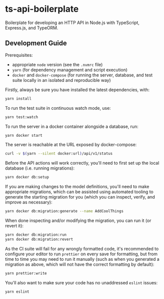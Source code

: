 # ts-api-boilerplate

Boilerplate for developing an HTTP API in Node.js with TypeScript, Express.js, and TypeORM.

## Development Guide

Prerequisites:
- appropriate `node` version (see the `.nvmrc` file)
- `yarn` (for dependency management and script execution)
- `docker` and `docker-compose` (for running the server, database, and test suite locally in an isolated and reproducible way)

Firstly, always be sure you have installed the latest dependencies, with:
```sh
yarn install
```

To run the test suite in continuous watch mode, use:
```sh
yarn test:watch
```

To run the server in a docker container alongside a database, run:
```sh
yarn docker start
```

The server is reachable at the URL exposed by docker-compose:
```sh
curl -v $(yarn --silent docker:url)/api/v1/status
```

Before the API actions will work correctly, you'll need to first set up the local database (i.e. running migrations):
```sh
yarn docker db:setup
```

If you are making changes to the model definitions, you'll need to make appropriate migrations, which can be assisted using automated tooling to generate the starting migration for you (which you can inspect, verify, and improve as necessary):
```sh
yarn docker db:migration:generate --name AddCoolThings
```

When done inspecting and/or modifying the migration, you can run it (or revert it):
```sh
yarn docker db:migration:run
yarn docker db:migration:revert
```

As the CI suite will fail for any wrongly formatted code, it's recommended to configure your editor to run `prettier` on every save for formatting, but from time to time you may need to run it manually (such as when you generated a migration as above, which will not have the correct formatting by default):
```sh
yarn prettier:write
```

You'll also want to make sure your code has no unaddressed `eslint` issues:
```sh
yarn eslint
```

